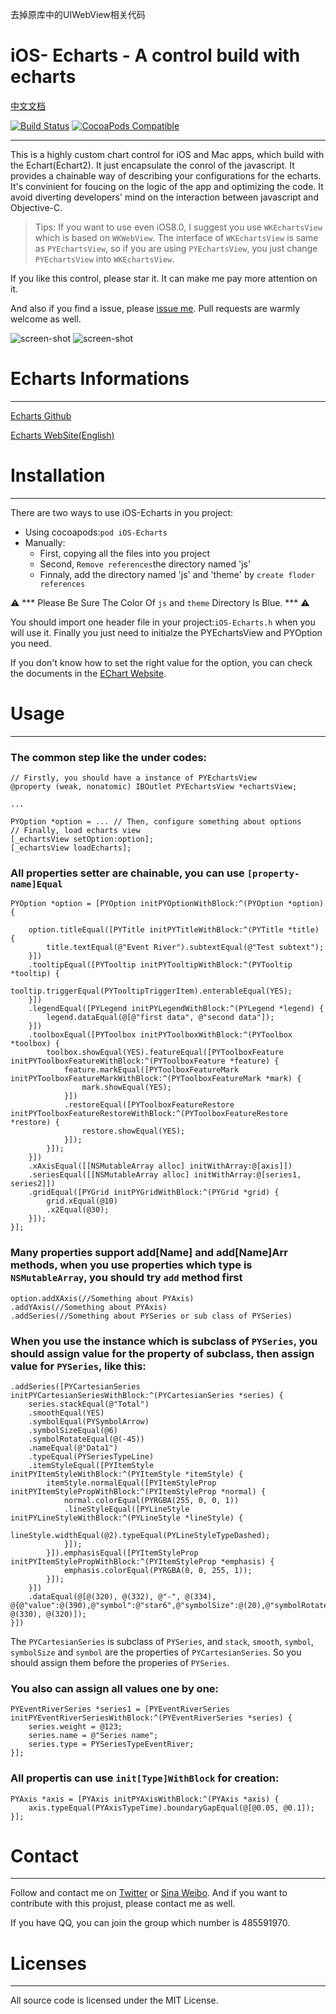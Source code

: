 去掉原库中的UIWebView相关代码



# iOS- Echarts - A control build with echarts  
[中文文档](https://github.com/Pluto-Y/iOS-Echarts/tree/master/Doc) 

[![Build Status](https://travis-ci.org/Pluto-Y/iOS-Echarts.svg)](https://travis-ci.org/Pluto-Y/iOS-Echarts)  [![CocoaPods Compatible](https://img.shields.io/cocoapods/v/iOS-Echarts.svg)](https://img.shields.io/cocoapods/v/iOS-Echarts.svg)

____

This is a highly custom chart control for iOS and Mac apps, which build with the Echart(Echart2). It just encapsulate the conrol of the javascript. It provides a chainable way of describing your configurations for the echarts.  It's convinient for foucing on the logic of the app and optimizing the code. It avoid diverting developers' mind on the interaction between javascript and Objective-C.

> Tips: If you want to use even iOS8.0, I suggest you use `WKEchartsView` which is based on `WKWebView`. The interface of `WKEchartsView` is same as `PYEchartsView`, so if you are using `PYEchartsView`, you just change `PYEchartsView` into `WKEchartsView`.

If you like this control, please star it. It can make me pay more attention on it.

And also if you find a issue, please [issue me]((https://github.com/Pluto-Y/iOS-Echarts/issues/new)).
Pull requests are warmly welcome as well.

![screen-shot](https://raw.githubusercontent.com/Pluto-Y/iOS-Echarts/master/Doc/Demos.gif) ![screen-shot](https://raw.githubusercontent.com/Pluto-Y/iOS-Echarts/master/Doc/Demos1.gif)

# Echarts Informations

___

[Echarts Github](https://github.com/ecomfe/echarts)

[Echarts WebSite(English)](http://echarts.baidu.com/echarts2/index-en.html)


# Installation

___

There are two ways to use iOS-Echarts in you project:

* Using cocoapods:`pod iOS-Echarts`
* Manually:
    * First, copying all the files into you project
    * Second, `Remove references`the directory named 'js'
    * Finnaly, add the directory named 'js' and 'theme' by `create floder references`

⚠️  *** Please Be Sure The Color Of `js` and `theme` Directory Is Blue. *** ⚠️  

You should import one header file in your project:`iOS-Echarts.h` when you will use it.
Finally you just need to initialze the PYEchartsView and PYOption you need. 

If you don't know how to set the right value for the option, you can check the documents in the [EChart Website](http://echarts.baidu.com/echarts2/).

# Usage

___

### The common step like the under codes:

```
// Firstly, you should have a instance of PYEchartsView
@property (weak, nonatomic) IBOutlet PYEchartsView *echartsView;

...

PYOption *option = ... // Then, configure something about options
// Finally, load echarts view
[_echartsView setOption:option]; 
[_echartsView loadEcharts];
```

### All properties setter are chainable, you can use `[property-name]Equal`

```
PYOption *option = [PYOption initPYOptionWithBlock:^(PYOption *option) {

    option.titleEqual([PYTitle initPYTitleWithBlock:^(PYTitle *title) {
        title.textEqual(@"Event River").subtextEqual(@"Test subtext");
    }])
    .tooltipEqual([PYTooltip initPYTooltipWithBlock:^(PYTooltip *tooltip) {
        tooltip.triggerEqual(PYTooltipTriggerItem).enterableEqual(YES);
    }])
    .legendEqual([PYLegend initPYLegendWithBlock:^(PYLegend *legend) {
        legend.dataEqual(@[@"first data", @"second data"]);
    }])
    .toolboxEqual([PYToolbox initPYToolboxWithBlock:^(PYToolbox *toolbox) {
        toolbox.showEqual(YES).featureEqual([PYToolboxFeature initPYToolboxFeatureWithBlock:^(PYToolboxFeature *feature) {
            feature.markEqual([PYToolboxFeatureMark initPYToolboxFeatureMarkWithBlock:^(PYToolboxFeatureMark *mark) {
                mark.showEqual(YES);
            }])
            .restoreEqual([PYToolboxFeatureRestore initPYToolboxFeatureRestoreWithBlock:^(PYToolboxFeatureRestore *restore) {
                restore.showEqual(YES);
            }]);
        }]);
    }])
    .xAxisEqual([[NSMutableArray alloc] initWithArray:@[axis]])
    .seriesEqual([[NSMutableArray alloc] initWithArray:@[series1, series2]])
    .gridEqual([PYGrid initPYGridWithBlock:^(PYGrid *grid) {
        grid.xEqual(@10)
        .x2Equal(@30);
    }]);
}];
```

### Many properties support add[Name] and add[Name]Arr methods, when you use properties which type is  `NSMutableArray`, you should try `add` method first

```
option.addXAxis(//Something about PYAxis)
.addYAxis(//Something about PYAxis)
.addSeries(//Something about PYSeries or sub class of PYSeries)
```

### When you use the instance which is subclass of `PYSeries`, you should assign value for the property of subclass, then assign value for `PYSeries`, like this:

```
.addSeries([PYCartesianSeries initPYCartesianSeriesWithBlock:^(PYCartesianSeries *series) {
    series.stackEqual(@"Total")
    .smoothEqual(YES)
    .symbolEqual(PYSymbolArrow)
    .symbolSizeEqual(@6)
    .symbolRotateEqual(@(-45))
    .nameEqual(@"Data1")
    .typeEqual(PYSeriesTypeLine)
    .itemStyleEqual([PYItemStyle initPYItemStyleWithBlock:^(PYItemStyle *itemStyle) {
        itemStyle.normalEqual([PYItemStyleProp initPYItemStylePropWithBlock:^(PYItemStyleProp *normal) {
            normal.colorEqual(PYRGBA(255, 0, 0, 1))
            .lineStyleEqual([PYLineStyle initPYLineStyleWithBlock:^(PYLineStyle *lineStyle) {
                lineStyle.widthEqual(@2).typeEqual(PYLineStyleTypeDashed);
            }]);
        }]).emphasisEqual([PYItemStyleProp initPYItemStylePropWithBlock:^(PYItemStyleProp *emphasis) {
            emphasis.colorEqual(PYRGBA(0, 0, 255, 1));
        }]);
    }])
    .dataEqual(@[@(320), @(332), @"-", @(334), @{@"value":@(390),@"symbol":@"star6",@"symbolSize":@(20),@"symbolRotate":@(10),@"itemStyle":@{@"normal":@{@"color":@"yellowgreen"},@"emphasis":@{@"color":@"orange",@"lable":@{@"show":@(YES),@"position":@"inside",@"textStyle":@{@"fontSize":@(20)}}}}}, @(330), @(320)]);
}])
```

The `PYCartesianSeries` is subclass of `PYSeries`, and `stack`, `smooth`, `symbol`, `symbolSize` and `symbol` are the properties of `PYCartesianSeries`. So you should assign them before the properies of `PYSeries`.

### You also can assign all values one by one:


```
PYEventRiverSeries *series1 = [PYEventRiverSeries initPYEventRiverSeriesWithBlock:^(PYEventRiverSeries *series) {
    series.weight = @123;
    series.name = @"Series name";
    series.type = PYSeriesTypeEventRiver;
}];
```

### All propertis can use `init[Type]WithBlock` for creation:

```
PYAxis *axis = [PYAxis initPYAxisWithBlock:^(PYAxis *axis) {
    axis.typeEqual(PYAxisTypeTime).boundaryGapEqual(@[@0.05, @0.1]);
}];
```

# Contact

___

Follow and contact me on [Twitter](https://twitter.com/youtk21ai) or [Sina Weibo](http://weibo.com/5690716723/info). And if you want to contribute with this projust, please contact me as well.

If you have QQ, you can join the group which number is 485591970.

# Licenses

___

All source code is licensed under the MIT License.
